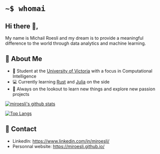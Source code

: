 # ``` ~$ whomai ```

<!--<br/>
<a href="https://twitter.com/miroesli">
  <img align="left" alt="Michail Roesli | Twitter" width="22px" src="https://cdn.jsdelivr.net/npm/simple-icons@v3/icons/twitter.svg" />
</a>
<a href="https://www.linkedin.com/in/miroesli">
  <img align="left" alt="Linkedin" width="22px" src="https://cdn.jsdelivr.net/npm/simple-icons@v3/icons/linkedin.svg" />
</a>-->

## Hi there 👋,

My name is Michail Roesli and my dream is to provide a meaningful difference to the world through data analytics and machine learning. 

## :boy: About Me

- :school: Student at the [University of Victoria](https://www.uvic.ca/) with a focus in Computational Intelligence
- :computer: Currently learning [Rust](https://www.rust-lang.org/) and [Julia](https://julialang.org/) on the side
- :telescope: Always on the lookout to learn new things and explore new passion projects

[![miroesli's github stats](https://github-readme-stats.vercel.app/api?username=miroesli&count_private=true&show_icons=true&theme=default)](https://github.com/anuraghazra/github-readme-stats)

[![Top Langs](https://github-readme-stats.vercel.app/api/top-langs/?username=miroesli&layout=compact&theme=default)](https://github.com/anuraghazra/github-readme-stats)

## :link: Contact

- LinkedIn: https://www.linkedin.com/in/miroesli/
- Personnal website: https://miroesli.github.io/

<!--
Here are some ideas to get you started:
- 🔭 I’m currently working on ...
- 🌱 I’m currently learning ...
- 👯 I’m looking to collaborate on ...
- 🤔 I’m looking for help with ...
- 💬 Ask me about ...
- 📫 How to reach me: ...
- 😄 Pronouns: ...
- ⚡ Fun fact: ...
-->
